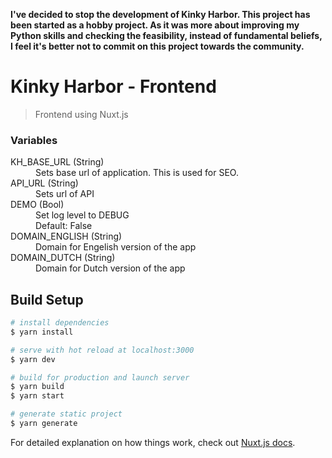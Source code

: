 **I've decided to stop the development of Kinky Harbor.
  This project has been started as a hobby project.
  As it was more about improving my Python skills and checking the feasibility,
  instead of fundamental beliefs, I feel it's better not to commit on this project towards the community.**

# Kinky Harbor - Frontend

> Frontend using Nuxt.js

### Variables

<dl>
  <dt>KH_BASE_URL (String)</dt>
  <dd>Sets base url of application. This is used for SEO.</dd>

  <dt>API_URL (String)</dt>
  <dd>Sets url of API</dd>

  <dt>DEMO (Bool)</dt>
  <dd>Set log level to DEBUG</dd>
  <dd>Default: False</dd>

  <dt>DOMAIN_ENGLISH (String)</dt>
  <dd>Domain for Engelish version of the app</dd>

  <dt>DOMAIN_DUTCH (String)</dt>
  <dd>Domain for Dutch version of the app</dd>
</dl>

## Build Setup

```bash
# install dependencies
$ yarn install

# serve with hot reload at localhost:3000
$ yarn dev

# build for production and launch server
$ yarn build
$ yarn start

# generate static project
$ yarn generate
```

For detailed explanation on how things work, check out [Nuxt.js docs](https://nuxtjs.org).
